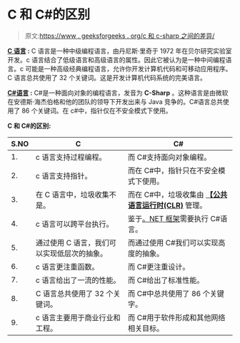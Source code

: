 # C 和 C#的区别

> 原文:[https://www . geeksforgeeks . org/c 和 c-sharp 之间的差异/](https://www.geeksforgeeks.org/difference-between-c-and-c-sharp/)

**[C 语言](https://www.geeksforgeeks.org/c-programming-language/) :**
C 语言是一种中级编程语言，由丹尼斯·里奇于 1972 年在贝尔研究实验室开发。c 语言结合了低级语言和高级语言的属性。因此它被认为是一种中间编程语言。c 可能是一种高级经典编程语言，允许你开发计算机代码和可移动应用程序。C 语言总共使用了 32 个关键词。这是开发计算机代码系统的完美语言。

**[C#语言](https://www.geeksforgeeks.org/csharp-programming-language/) :**
C#是一种面向对象的编程语言，发音为 **C-Sharp** 。这种语言是由微软在安德斯·海杰伯格和他的团队的领导下开发出来与 Java 竞争的。C#语言总共使用了 86 个关键词。在 c#中，指针仅在不安全模式下使用。

**C 和 C#的区别:**

<center>

| S.NO | C | C# |
| --- | --- | --- |
| 1. | c 语言支持过程编程。 | 而 C#支持面向对象编程。 |
| 2. | c 语言支持指针。 | 而在 C#中，指针只在不安全模式下使用。 |
| 3. | 在 C 语言中，垃圾收集不是。 | 而在 C#中，垃圾收集由 **[【公共语言运行时(CLR)](https://www.geeksforgeeks.org/common-language-runtime-clr-in-c-sharp/)** 管理。 |
| 4. | c 语言可以跨平台执行。 | 鉴于[。NET 框架](https://www.geeksforgeeks.org/introduction-to-net-framework/)需要执行 C#语言。 |
| 5. | 通过使用 C 语言，我们可以实现低层次的抽象。 | 而通过使用 C#我们可以实现高度的抽象。 |
| 6. | c 语言更注重函数。 | 而 C#更注重设计。 |
| 7. | c 语言给出了一流的性能。 | 而 C#给出了标准性能。 |
| 8. | C 语言总共使用了 32 个关键词。 | 而 C#中总共使用了 86 个关键字。 |
| 9. | c 语言主要用于商业行业和工程。 | 而 C#用于软件形成和其他网络相关目标。 |

</center>